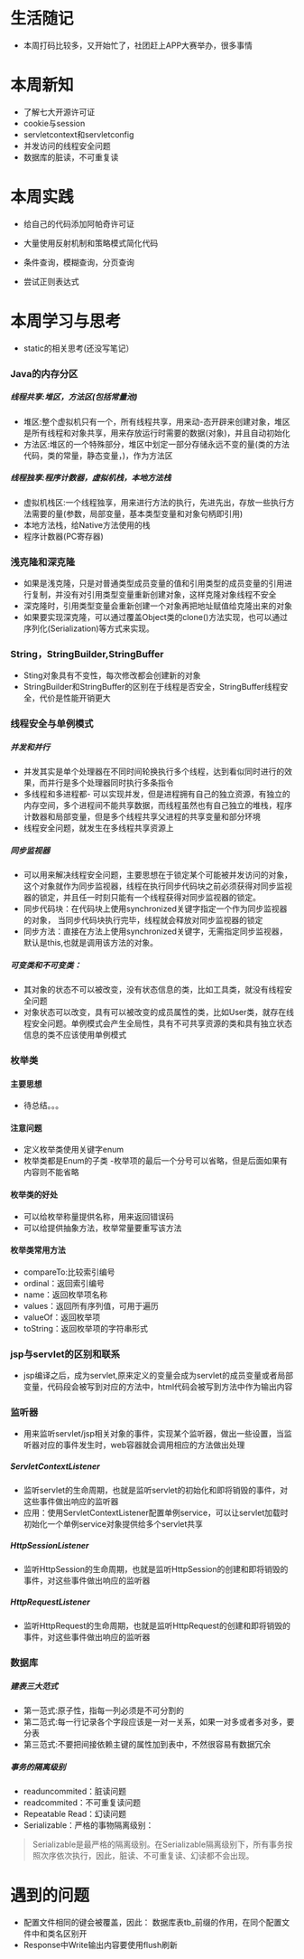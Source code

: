 # 生活随记
- 本周打码比较多，又开始忙了，社团赶上APP大赛举办，很多事情
# 本周新知
- 了解七大开源许可证
- cookie与session
- servletcontext和servletconfig
- 并发访问的线程安全问题
- 数据库的脏读，不可重复读

# 本周实践
- 给自己的代码添加阿帕奇许可证
- 大量使用反射机制和策略模式简化代码

- 条件查询，模糊查询，分页查询
- 尝试正则表达式
# 本周学习与思考
- static的相关思考(还没写笔记）
### Java的内存分区
##### 线程共享:堆区，方法区(包括常量池)
- 堆区:整个虚拟机只有一个，所有线程共享，用来动-态开辟来创建对象，堆区是所有线程和对象共享，用来存放运行时需要的数据(对象)，并且自动初始化
- 方法区:堆区的一个特殊部分，堆区中划定一部分存储永远不变的量(类的方法代码，类的常量，静态变量，)，作为方法区
##### 线程独享:程序计数器，虚拟机栈，本地方法栈
- 虚拟机栈区:一个线程独享，用来进行方法的执行，先进先出，存放一些执行方法需要的量(参数，局部变量，基本类型变量和对象句柄即引用)
- 本地方法栈，给Native方法使用的栈
- 程序计数器(PC寄存器)

### 浅克隆和深克隆
- 如果是浅克隆，只是对普通类型成员变量的值和引用类型的成员变量的引用进行复制，并没有对引用类型变量重新创建对象，这样克隆对象线程不安全
- 深克隆时，引用类型变量会重新创建一个对象再把地址赋值给克隆出来的对象
- 如果要实现深克隆，可以通过覆盖Object类的clone()方法实现，也可以通过序列化(Serialization)等方式来实现。

### String，StringBuilder,StringBuffer
- Sting对象具有不变性，每次修改都会创建新的对象
- StringBuilder和StringBuffer的区别在于线程是否安全，StringBuffer线程安全，代价是性能开销更大

### 线程安全与单例模式
##### 并发和并行
- 并发其实是单个处理器在不同时间轮换执行多个线程，达到看似同时进行的效果，而并行是多个处理器同时执行多条指令
- 多线程和多进程都- 可以实现并发，但是进程拥有自己的独立资源，有独立的内存空间，多个进程间不能共享数据，而线程虽然也有自己独立的堆栈，程序计数器和局部变量，但是多个线程共享父进程的共享变量和部分环境
- 线程安全问题，就发生在多线程共享资源上
##### 同步监视器
- 可以用来解决线程安全问题，主要思想在于锁定某个可能被并发访问的对象，这个对象就作为同步监视器，线程在执行同步代码块之前必须获得对同步监视器的锁定，并且任一时刻只能有一个线程获得对同步监视器的锁定。
- 同步代码块：在代码块上使用synchronized关键字指定一个作为同步监视器的对象， 当同步代码块执行完毕，线程就会释放对同步监视器的锁定
- 同步方法：直接在方法上使用synchronized关键字，无需指定同步监视器，默认是this,也就是调用该方法的对象。

##### 可变类和不可变类：
- 其对象的状态不可以被改变，没有状态信息的类，比如工具类，就没有线程安全问题
- 对象状态可以改变，具有可以被改变的成员属性的类，比如User类，就存在线程安全问题。单例模式会产生全局性，具有不可共享资源的类和具有独立状态信息的类不应该使用单例模式

###  枚举类
#### 主要思想
- 待总结。。。
#### 注意问题
- 定义枚举类使用关键字enum
- 枚举类都是Enum的子类
-枚举项的最后一个分号可以省略，但是后面如果有内容则不能省略 
#### 枚举类的好处
- 可以给枚举称量提供名称，用来返回错误码
- 可以给提供抽象方法，枚举常量要重写该方法
#### 枚举类常用方法
- compareTo:比较索引编号
- ordinal：返回索引编号
- name：返回枚举项名称
- values：返回所有序列值，可用于遍历
- valueOf：返回枚举项
- toString：返回枚举项的字符串形式
### jsp与servlet的区别和联系
- jsp编译之后，成为servlet,原来定义的变量会成为servlet的成员变量或者局部变量，代码段会被写到对应的方法中，html代码会被写到方法中作为输出内容



### 监听器

- 用来监听servlet/jsp相关对象的事件，实现某个监听器，做出一些设置，当监听器对应的事件发生时，web容器就会调用相应的方法做出处理
##### ServletContextListener
- 监听servlet的生命周期，也就是监听servlet的初始化和即将销毁的事件，对这些事件做出响应的监听器
- 应用：使用ServletContextListener配置单例service，可以让servlet加载时初始化一个单例service对象提供给多个servlet共享
##### HttpSessionListener
- 监听HttpSession的生命周期，也就是监听HttpSession的创建和即将销毁的事件，对这些事件做出响应的监听器
##### HttpRequestListener
- 监听HttpRequest的生命周期，也就是监听HttpRequest的创建和即将销毁的事件，对这些事件做出响应的监听器


### 数据库
##### 建表三大范式
- 第一范式:原子性，指每一列必须是不可分割的
- 第二范式:每一行记录各个字段应该是一对一关系，如果一对多或者多对多，要分表
- 第三范式:不要把间接依赖主键的属性加到表中，不然很容易有数据冗余
##### 事务的隔离级别
- readuncommited：脏读问题
- readcommited：不可重复读问题
- Repeatable Read：幻读问题
- Serializable：严格的事物隔离级别：
> Serializable是最严格的隔离级别。在Serializable隔离级别下，所有事务按照次序依次执行，因此，脏读、不可重复读、幻读都不会出现。



# 遇到的问题
- 配置文件相同的键会被覆盖，因此： 数据库表tb_前缀的作用，在同个配置文件中和类名区别开
- Response中Write输出内容要使用flush刷新





